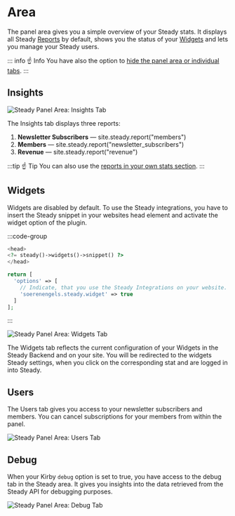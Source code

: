 # Area

The panel area gives you a simple overview of your Steady stats. It displays all Steady [Reports](/panel/reports) by default, shows you the status of your [Widgets](#widgets) and lets you manage your Steady users.

::: info ☝️ Info
You have also the option to [hide the panel area or individual tabs](/get-started/config).
:::

## Insights

![Steady Panel Area: Insights Tab](/assets/screenshot-steady-insights.png)

The Insights tab displays three reports:

1. **Newsletter Subscribers** — site.steady.report("members")
2. **Members** — site.steady.report("newsletter_subscribers")
3. **Revenue** — site.steady.report("revenue")

:::tip ☝️ Tip
You can also use the [reports in your own stats section](/panel/reports).
:::

## Widgets

Widgets are disabled by default. To use the Steady integrations, you have to insert the Steady snippet in your websites head element and activate the widget option of the plugin.

:::code-group
```php [template.php]
<head>
<?= steady()->widgets()->snippet() ?>
</head>
```
```php [config.php]
return [
  'options' => [
    // Indicate, that you use the Steady Integrations on your website.
    'soerenengels.steady.widget' => true 
  ]
];
```
:::

![Steady Panel Area: Widgets Tab](/assets/screenshot-steady-widgets.png)

The Widgets tab reflects the current configuration of your Widgets in the Steady Backend and on your site. You will be redirected to the widgets Steady settings, when you click on the corresponding stat and are logged in into Steady.

## Users

The Users tab gives you access to your newsletter subscribers and members. You can cancel subscriptions for your members from within the panel.

![Steady Panel Area: Users Tab](/assets/screenshot-steady-users-members.png)

## Debug

When your Kirby `debug` option is set to true, you have access to the debug tab in the Steady area. It gives you insights into the data retrieved from the Steady API for debugging purposes.

![Steady Panel Area: Debug Tab](/assets/screenshot-steady-debug-plans.png)
